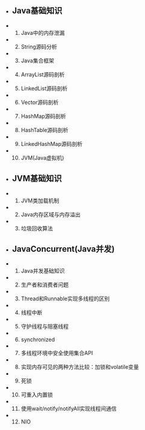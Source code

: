 - ## Java基础知识
- 1. Java中的内存泄漏
- 2. String源码分析
- 3. Java集合框架
- 4. ArrayList源码剖析
- 5. LinkedList源码剖析
- 6. Vector源码剖析
- 7. HashMap源码剖析
- 8. HashTable源码剖析
- 9. LinkedHashMap源码剖析
- 10. JVM(Java虚拟机)
- ## JVM基础知识
- 1. JVM类加载机制
- 2. Java内存区域与内存溢出
- 3. 垃圾回收算法
- ## JavaConcurrent(Java并发)
- 1. Java并发基础知识
- 2. 生产者和消费者问题
- 3. Thread和Runnable实现多线程的区别
- 4. 线程中断
- 5. 守护线程与阻塞线程
- 6. synchronized
- 7. 多线程环境中安全使用集合API
- 8. 实现内存可见的两种方法比较：加锁和volatile变量
- 9. 死锁
- 10. 可重入内置锁
- 11. 使用wait/notify/notifyAll实现线程间通信
- 12. NIO
